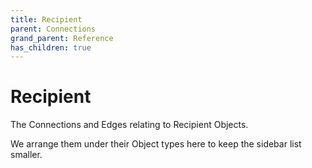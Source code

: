 ```yaml
---
title: Recipient
parent: Connections
grand_parent: Reference
has_children: true
---
```


# Recipient

The Connections and Edges relating to Recipient Objects.

We arrange them under their Object types here to keep the sidebar list smaller.

